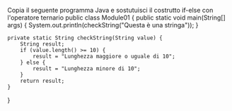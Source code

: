 Copia il seguente programma Java e sostutuisci il costrutto if-else 
con l'operatore ternario
public class Module01 {
public static void main(String[] args) {
System.out.println(checkString("Questa è una stringa"));
}

    private static String checkString(String value) {
        String result;
        if (value.length() >= 10) {
            result = "Lunghezza maggiore o uguale di 10";
        } else {
            result = "Lunghezza minore di 10";
        } 
        return result;
    }
}